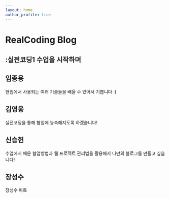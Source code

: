 ```yaml
---
layout: home
author_profile: true
---
```


# RealCoding Blog
 :실전코딩1 수업을 시작하며
---

## 임종용
현업에서 사용되는 여러 기술들을 배울 수 있어서 기쁩니다 :)

## 김영웅
실전코딩을 통해 협업에 능숙해지도록 하겠습니다!

## 신승헌
수업에서 배운 협업방법과 웹 프로젝트 관리법을 활용해서 나만의 블로그를 만들고 싶습니다!

## 장성수
장성수 파트
